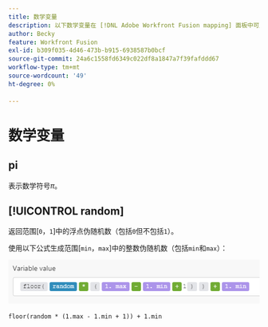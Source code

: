 ```yaml
---
title: 数学变量
description: 以下数学变量在 [!DNL Adobe Workfront Fusion mapping] 面板中可用。
author: Becky
feature: Workfront Fusion
exl-id: b309f035-4d46-473b-b915-6938587b0bcf
source-git-commit: 24a6c1558fd6349c022df8a1847a7f39fafddd67
workflow-type: tm+mt
source-wordcount: '49'
ht-degree: 0%

---
```


# 数学变量

## pi

表示数学符号$\pi$。

## [!UICONTROL random]

返回范围[`0`，`1`]中的浮点伪随机数（包括`0`但不包括`1`）。

使用以下公式生成范围[`min`，`max`]中的整数伪随机数（包括`min`和`max`）：

![](assets/math-variable-random-350x61.png)

```
floor(random * (1.max - 1.min + 1)) + 1.min
```
